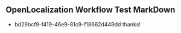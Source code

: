 ## OpenLocalization Workflow Test MarkDown

* bd29bcf9-f419-46e9-81c9-f18662d449dd 
thanks!



<!--HONumber=Jan16_HO3-->
